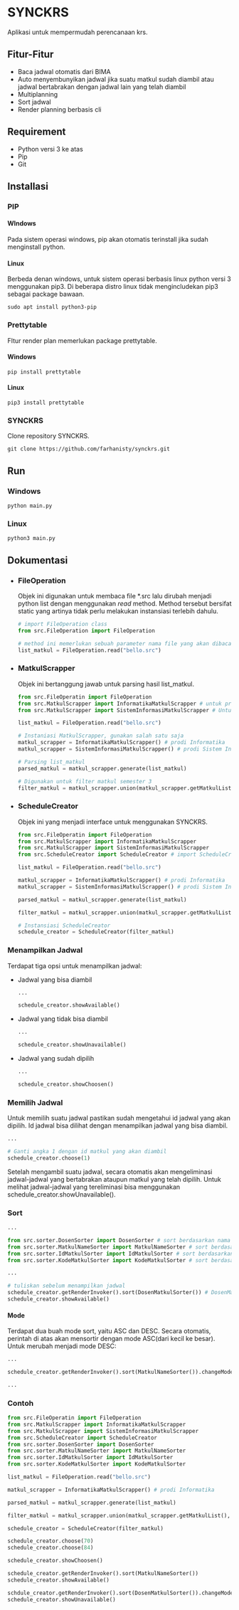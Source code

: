 # SYNCKRS
Aplikasi untuk mempermudah perencanaan krs.
## Fitur-Fitur
- Baca jadwal otomatis dari BIMA
- Auto menyembunyikan jadwal jika suatu matkul sudah diambil atau jadwal bertabrakan dengan jadwal lain yang telah diambil
- Multiplanning
- Sort jadwal
- Render planning berbasis cli
## Requirement
- Python versi 3 ke atas
- Pip
- Git
## Installasi
### PIP
#### WIndows
Pada sistem operasi windows, pip akan otomatis terinstall jika sudah menginstall python.
#### Linux
Berbeda denan windows, untuk sistem operasi berbasis linux python versi 3 menggunakan pip3. Di beberapa distro linux tidak mengincludekan pip3 sebagai package bawaan.
```shell
sudo apt install python3-pip
```
### Prettytable
FItur render plan memerlukan package prettytable.
#### Windows
```shell
pip install prettytable
```
#### Linux
```shell
pip3 install prettytable
```
### SYNCKRS
Clone repository SYNCKRS.
```shell
git clone https://github.com/farhanisty/synckrs.git
```
## Run
### Windows
```shell
python main.py
```
### Linux
```shell
python3 main.py
```
## Dokumentasi
- ### FileOperation
  Objek ini digunakan untuk membaca file *.src lalu dirubah menjadi python list dengan menggunakan _read_ method. Method tersebut bersifat static yang artinya tidak perlu melakukan instansiasi terlebih dahulu.
  ```python
  # import FileOperation class
  from src.FileOperation import FileOperation

  # method ini memerlukan sebuah parameter nama file yang akan dibaca
  list_matkul = FileOperation.read("bello.src")
  ```
- ### MatkulScrapper
  Objek ini bertanggung jawab untuk parsing hasil list_matkul.
  ```python
  from src.FileOperatin import FileOperation
  from src.MatkulScrapper import InformatikaMatkulScrapper # untuk prodi Informatika
  from src.MatkulScrapper import SistemInformasiMatkulScrapper # Untuk prodi Sistem Informasi

  list_matkul = FileOperation.read("bello.src")

  # Instaniasi MatkulScrapper, gunakan salah satu saja
  matkul_scrapper = InformatikaMatkulScrapper() # prodi Informatika
  matkul_scrapper = SistemInformasiMatkulScrapper() # prodi Sistem Informasi

  # Parsing list_matkul
  parsed_matkul = matkul_scrapper.generate(list_matkul)

  # Digunakan untuk filter matkul semester 3
  filter_matkul = matkul_scrapper.union(matkul_scrapper.getMatkulList(), parsed_matkul)
  ```
- ### ScheduleCreator
  Objek ini yang menjadi interface untuk menggunakan SYNCKRS.
  ```python
  from src.FileOperatin import FileOperation
  from src.MatkulScrapper import InformatikaMatkulScrapper
  from src.MatkulScrapper import SistemInformasiMatkulScrapper
  from src.ScheduleCreator import ScheduleCreator # import ScheduleCreator

  list_matkul = FileOperation.read("bello.src")
  
  matkul_scrapper = InformatikaMatkulScrapper() # prodi Informatika
  matkul_scrapper = SistemInformasiMatkulScrapper() # prodi Sistem Informasi
  
  parsed_matkul = matkul_scrapper.generate(list_matkul)

  filter_matkul = matkul_scrapper.union(matkul_scrapper.getMatkulList(), parsed_matkul)

  # Instansiasi ScheduleCreator
  schedule_creator = ScheduleCreator(filter_matkul)
  ```

### Menampilkan Jadwal
Terdapat tiga opsi untuk menampilkan jadwal:
- Jadwal yang bisa diambil
  ```python
  ...
  
  schedule_creator.showAvailable()
  ```
- Jadwal yang tidak bisa diambil
  ```python
  ...

  schedule_creator.showUnavailable()
  ```
- Jadwal yang sudah dipilih
  ```python
  ...

  schedule_creator.showChoosen()
  ```

### Memilih Jadwal
Untuk memilih suatu jadwal pastikan sudah mengetahui id jadwal yang akan dipilih. Id jadwal bisa dilihat dengan menampilkan jadwal yang bisa diambil.
```python
...

# Ganti angka 1 dengan id matkul yang akan diambil
schedule_creator.choose(1)
```
Setelah mengambil suatu jadwal, secara otomatis akan mengeliminasi jadwal-jadwal yang bertabrakan ataupun matkul yang telah dipilih. Untuk melihat jadwal-jadwal yang tereliminasi bisa menggunakan schedule_creator.showUnavailable().

### Sort
```python
...

from src.sorter.DosenSorter import DosenSorter # sort berdasarkan nama dosen
from src.sorter.MatkulNameSorter import MatkulNameSorter # sort berdasarkan nama matkul
from src.sorter.IdMatkulSorter import IdMatkulSorter # sort berdasarkan id matkul/hari
from src.sorter.KodeMatkulSorter import KodeMatkulSorter # sort berdasarkan kode matkul

...

# tuliskan sebelum menampilkan jadwal
schedule_creator.getRenderInvoker().sort(DosenMatkulSorter()) # DosenMatkulSorter bisa diganti dengan ketiga objek sorter di atas
schedule_creator.showAvailable()
```

#### Mode
Terdapat dua buah mode sort, yaitu ASC dan DESC. Secara otomatis, perintah di atas akan mensortir dengan mode ASC(dari kecil ke besar). Untuk merubah menjadi mode DESC:
```python
...

schedule_creator.getRenderInvoker().sort(MatkulNameSorter()).changeMode("DESC")

...
```

### Contoh

```python
from src.FileOperatin import FileOperation
from src.MatkulScrapper import InformatikaMatkulScrapper
from src.MatkulScrapper import SistemInformasiMatkulScrapper
from src.ScheduleCreator import ScheduleCreator
from src.sorter.DosenSorter import DosenSorter
from src.sorter.MatkulNameSorter import MatkulNameSorter
from src.sorter.IdMatkulSorter import IdMatkulSorter
from src.sorter.KodeMatkulSorter import KodeMatkulSorter

list_matkul = FileOperation.read("bello.src")

matkul_scrapper = InformatikaMatkulScrapper() # prodi Informatika

parsed_matkul = matkul_scrapper.generate(list_matkul)

filter_matkul = matkul_scrapper.union(matkul_scrapper.getMatkulList(), parsed_matkul)

schedule_creator = ScheduleCreator(filter_matkul)

schedule_creator.choose(70)
schedule_creator.choose(84)

schedule_creator.showChoosen()

schedule_creator.getRenderInvoker().sort(MatkulNameSorter())
schedule_creator.showAvailable()

schdule_creator.getRenderInvoker().sort(DosenMatkulSorter()).changeMode("DESC")
schedule_creator.showUnavailable()

```
